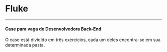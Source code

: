 # Fluke
------------
#### Case para vaga de Desenvolvedora Back-End

O case está dividido em três exercícios, cada um deles encontra-se em sua determinada pasta.